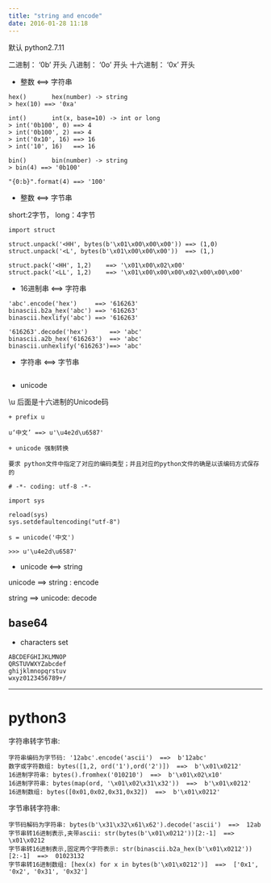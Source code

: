 ```yaml
---
title: "string and encode"
date: 2016-01-28 11:18
---
```


默认 python2.7.11

二进制：    ‘0b’ 开头
八进制：    ‘0o’ 开头
十六进制：  ‘0x’ 开头

* 整数 <==> 字符串

```
hex()       hex(number) -> string       
> hex(10) ==> '0xa'

int()       int(x, base=10) -> int or long
> int('0b100', 0) ==> 4
> int('0b100', 2) ==> 4
> int('0x10', 16) ==> 16
> int('10', 16)   ==> 16

bin()       bin(number) -> string
> bin(4) ==> '0b100'

"{0:b}".format(4) ==> '100'
```

* 整数 <==> 字节串

short:2字节， long：4字节

```
import struct

struct.unpack('<HH', bytes(b'\x01\x00\x00\x00')) ==> (1,0)
struct.unpack('<L', bytes(b'\x01\x00\x00\x00'))  ==> (1,)

struct.pack('<HH', 1,2)    ==> '\x01\x00\x02\x00'
struct.pack('<LL', 1,2)    ==> '\x01\x00\x00\x00\x02\x00\x00\x00'
```
* 16进制串 <==> 字符串

```
'abc'.encode('hex')     ==> '616263'
binascii.b2a_hex('abc') ==> '616263'
binascii.hexlify('abc') ==> '616263'

'616263'.decode('hex')      ==> 'abc'
binascii.a2b_hex('616263')  ==> 'abc'
binascii.unhexlify('616263')==> 'abc'
```

* 字符串 <==> 字节串

```

```

* unicode
    
\\u 后面是十六进制的Unicode码

    + prefix u
    
    u‘中文’ ==> u'\u4e2d\u6587'
    
    + unicode 强制转换
    
    要求 python文件中指定了对应的编码类型；并且对应的python文件的确是以该编码方式保存的

```
# -*- coding: utf-8 -*-

import sys

reload(sys)
sys.setdefaultencoding("utf-8")

s = unicode('中文')

>>> u'\u4e2d\u6587'
```

* unicode <==> string

unicode ==> string : encode

string  ==> unicode: decode


## base64

* characters set

```
ABCDEFGHIJKLMNOP
QRSTUVWXYZabcdef
ghijklmnopqrstuv
wxyz0123456789+/
```

******

# python3


字符串转字节串:

```
字符串编码为字节码: '12abc'.encode('ascii')  ==>  b'12abc'
数字或字符数组: bytes([1,2, ord('1'),ord('2')])  ==>  b'\x01\x0212'
16进制字符串: bytes().fromhex('010210')  ==>  b'\x01\x02\x10'
16进制字符串: bytes(map(ord, '\x01\x02\x31\x32'))  ==>  b'\x01\x0212'
16进制数组: bytes([0x01,0x02,0x31,0x32])  ==>  b'\x01\x0212'
```

字节串转字符串:

```
字节码解码为字符串: bytes(b'\x31\x32\x61\x62').decode('ascii')  ==>  12ab
字节串转16进制表示,夹带ascii: str(bytes(b'\x01\x0212'))[2:-1]  ==>  \x01\x0212
字节串转16进制表示,固定两个字符表示: str(binascii.b2a_hex(b'\x01\x0212'))[2:-1]  ==>  01023132
字节串转16进制数组: [hex(x) for x in bytes(b'\x01\x0212')]  ==>  ['0x1', '0x2', '0x31', '0x32']
```